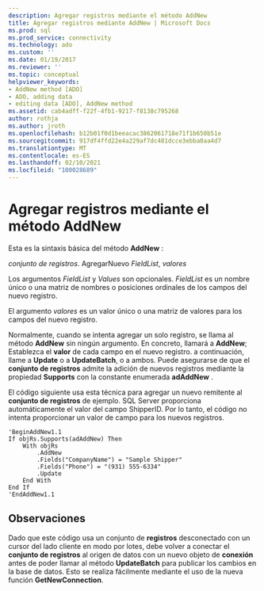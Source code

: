 ```yaml
---
description: Agregar registros mediante el método AddNew
title: Agregar registros mediante AddNew | Microsoft Docs
ms.prod: sql
ms.prod_service: connectivity
ms.technology: ado
ms.custom: ''
ms.date: 01/19/2017
ms.reviewer: ''
ms.topic: conceptual
helpviewer_keywords:
- AddNew method [ADO]
- ADO, adding data
- editing data [ADO], AddNew method
ms.assetid: cab4adff-f22f-4fb1-9217-f8138c795268
author: rothja
ms.author: jroth
ms.openlocfilehash: b12b01f0d1beeacac3862061718e71f1b650b51e
ms.sourcegitcommit: 917df4ffd22e4a229af7dc481dcce3ebba0aa4d7
ms.translationtype: MT
ms.contentlocale: es-ES
ms.lasthandoff: 02/10/2021
ms.locfileid: "100028689"
---
```

# <a name="adding-records-using-addnew-method"></a>Agregar registros mediante el método AddNew
Esta es la sintaxis básica del método **AddNew** :

 *conjunto de registros*. AgregarNuevo *FieldList*, *valores*

 Los argumentos *FieldList* y *Values* son opcionales. *FieldList* es un nombre único o una matriz de nombres o posiciones ordinales de los campos del nuevo registro.

 El argumento *valores* es un valor único o una matriz de valores para los campos del nuevo registro.

 Normalmente, cuando se intenta agregar un solo registro, se llama al método **AddNew** sin ningún argumento. En concreto, llamará a **AddNew**; Establezca el **valor** de cada campo en el nuevo registro. a continuación, llame a **Update** o a **UpdateBatch**, o a ambos. Puede asegurarse de que el **conjunto de registros** admite la adición de nuevos registros mediante la propiedad **Supports** con la constante enumerada **adAddNew** .

 El código siguiente usa esta técnica para agregar un nuevo remitente al **conjunto de registros** de ejemplo. SQL Server proporciona automáticamente el valor del campo ShipperID. Por lo tanto, el código no intenta proporcionar un valor de campo para los nuevos registros.

```
'BeginAddNew1.1
If objRs.Supports(adAddNew) Then
    With objRs
        .AddNew
        .Fields("CompanyName") = "Sample Shipper"
        .Fields("Phone") = "(931) 555-6334"
        .Update
    End With
End If
'EndAddNew1.1
```

## <a name="remarks"></a>Observaciones
 Dado que este código usa un conjunto de **registros** desconectado con un cursor del lado cliente en modo por lotes, debe volver a conectar el **conjunto de registros** al origen de datos con un nuevo objeto de **conexión** antes de poder llamar al método **UpdateBatch** para publicar los cambios en la base de datos. Esto se realiza fácilmente mediante el uso de la nueva función **GetNewConnection**.
